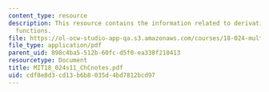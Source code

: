 ```yaml
---
content_type: resource
description: This resource contains the information related to derivatives of vector
  functions.
file: https://ol-ocw-studio-app-qa.s3.amazonaws.com/courses/18-024-multivariable-calculus-with-theory-spring-2011/cdf8e8d3cd13b6b8035d4bd7812bcd97_MIT18_024s11_ChCnotes.pdf
file_type: application/pdf
parent_uid: 898c4ba5-512b-60fc-d5f0-ea338f210413
resourcetype: Document
title: MIT18_024s11_ChCnotes.pdf
uid: cdf8e8d3-cd13-b6b8-035d-4bd7812bcd97
---
```

